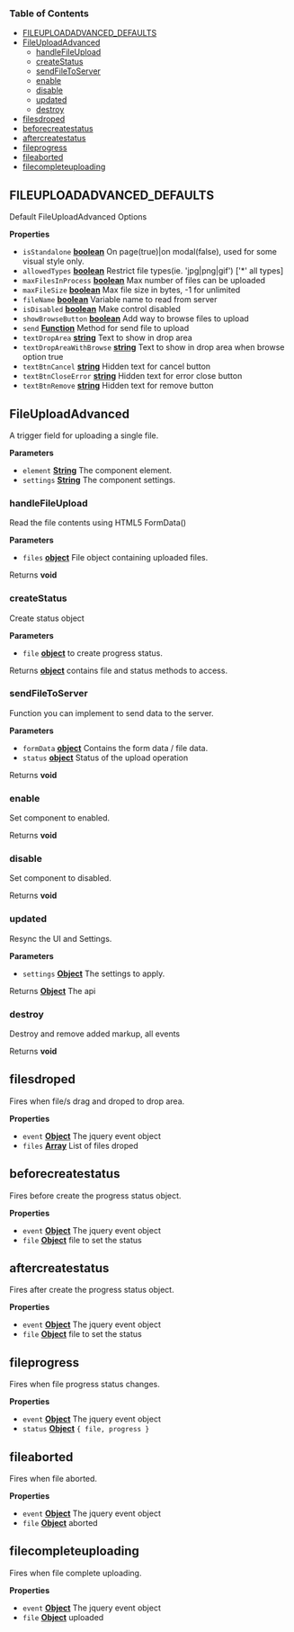 <!-- Generated by documentation.js. Update this documentation by updating the source code. -->

### Table of Contents

-   [FILEUPLOADADVANCED_DEFAULTS](#fileuploadadvanced_defaults)
-   [FileUploadAdvanced](#fileuploadadvanced)
    -   [handleFileUpload](#handlefileupload)
    -   [createStatus](#createstatus)
    -   [sendFileToServer](#sendfiletoserver)
    -   [enable](#enable)
    -   [disable](#disable)
    -   [updated](#updated)
    -   [destroy](#destroy)
-   [filesdroped](#filesdroped)
-   [beforecreatestatus](#beforecreatestatus)
-   [aftercreatestatus](#aftercreatestatus)
-   [fileprogress](#fileprogress)
-   [fileaborted](#fileaborted)
-   [filecompleteuploading](#filecompleteuploading)

## FILEUPLOADADVANCED_DEFAULTS

Default FileUploadAdvanced Options

**Properties**

-   `isStandalone` **[boolean](https://developer.mozilla.org/docs/Web/JavaScript/Reference/Global_Objects/Boolean)** On page(true)|on modal(false), used for some visual style only.
-   `allowedTypes` **[boolean](https://developer.mozilla.org/docs/Web/JavaScript/Reference/Global_Objects/Boolean)** Restrict file types(ie. 'jpg|png|gif') ['*' all types]
-   `maxFilesInProcess` **[boolean](https://developer.mozilla.org/docs/Web/JavaScript/Reference/Global_Objects/Boolean)** Max number of files can be uploaded
-   `maxFileSize` **[boolean](https://developer.mozilla.org/docs/Web/JavaScript/Reference/Global_Objects/Boolean)** Max file size in bytes, -1 for unlimited
-   `fileName` **[boolean](https://developer.mozilla.org/docs/Web/JavaScript/Reference/Global_Objects/Boolean)** Variable name to read from server
-   `isDisabled` **[boolean](https://developer.mozilla.org/docs/Web/JavaScript/Reference/Global_Objects/Boolean)** Make control disabled
-   `showBrowseButton` **[boolean](https://developer.mozilla.org/docs/Web/JavaScript/Reference/Global_Objects/Boolean)** Add way to browse files to upload
-   `send` **[Function](https://developer.mozilla.org/docs/Web/JavaScript/Reference/Statements/function)** Method for send file to upload
-   `textDropArea` **[string](https://developer.mozilla.org/docs/Web/JavaScript/Reference/Global_Objects/String)** Text to show in drop area
-   `textDropAreaWithBrowse` **[string](https://developer.mozilla.org/docs/Web/JavaScript/Reference/Global_Objects/String)** Text to show in drop area when browse option true
-   `textBtnCancel` **[string](https://developer.mozilla.org/docs/Web/JavaScript/Reference/Global_Objects/String)** Hidden text for cancel button
-   `textBtnCloseError` **[string](https://developer.mozilla.org/docs/Web/JavaScript/Reference/Global_Objects/String)** Hidden text for error close button
-   `textBtnRemove` **[string](https://developer.mozilla.org/docs/Web/JavaScript/Reference/Global_Objects/String)** Hidden text for remove button

## FileUploadAdvanced

A trigger field for uploading a single file.

**Parameters**

-   `element` **[String](https://developer.mozilla.org/docs/Web/JavaScript/Reference/Global_Objects/String)** The component element.
-   `settings` **[String](https://developer.mozilla.org/docs/Web/JavaScript/Reference/Global_Objects/String)** The component settings.

### handleFileUpload

Read the file contents using HTML5 FormData()

**Parameters**

-   `files` **[object](https://developer.mozilla.org/docs/Web/JavaScript/Reference/Global_Objects/Object)** File object containing uploaded files.

Returns **void** 

### createStatus

Create status object

**Parameters**

-   `file` **[object](https://developer.mozilla.org/docs/Web/JavaScript/Reference/Global_Objects/Object)** to create progress status.

Returns **[object](https://developer.mozilla.org/docs/Web/JavaScript/Reference/Global_Objects/Object)** contains file and status methods to access.

### sendFileToServer

Function you can implement to send data to the server.

**Parameters**

-   `formData` **[object](https://developer.mozilla.org/docs/Web/JavaScript/Reference/Global_Objects/Object)** Contains the form data / file data.
-   `status` **[object](https://developer.mozilla.org/docs/Web/JavaScript/Reference/Global_Objects/Object)** Status of the upload operation

Returns **void** 

### enable

Set component to enabled.

Returns **void** 

### disable

Set component to disabled.

Returns **void** 

### updated

Resync the UI and Settings.

**Parameters**

-   `settings` **[Object](https://developer.mozilla.org/docs/Web/JavaScript/Reference/Global_Objects/Object)** The settings to apply.

Returns **[Object](https://developer.mozilla.org/docs/Web/JavaScript/Reference/Global_Objects/Object)** The api

### destroy

Destroy and remove added markup, all events

Returns **void** 

## filesdroped

Fires when file/s drag and droped to drop area.

**Properties**

-   `event` **[Object](https://developer.mozilla.org/docs/Web/JavaScript/Reference/Global_Objects/Object)** The jquery event object
-   `files` **[Array](https://developer.mozilla.org/docs/Web/JavaScript/Reference/Global_Objects/Array)** List of files droped

## beforecreatestatus

Fires before create the progress status object.

**Properties**

-   `event` **[Object](https://developer.mozilla.org/docs/Web/JavaScript/Reference/Global_Objects/Object)** The jquery event object
-   `file` **[Object](https://developer.mozilla.org/docs/Web/JavaScript/Reference/Global_Objects/Object)** file to set the status

## aftercreatestatus

Fires after create the progress status object.

**Properties**

-   `event` **[Object](https://developer.mozilla.org/docs/Web/JavaScript/Reference/Global_Objects/Object)** The jquery event object
-   `file` **[Object](https://developer.mozilla.org/docs/Web/JavaScript/Reference/Global_Objects/Object)** file to set the status

## fileprogress

Fires when file progress status changes.

**Properties**

-   `event` **[Object](https://developer.mozilla.org/docs/Web/JavaScript/Reference/Global_Objects/Object)** The jquery event object
-   `status` **[Object](https://developer.mozilla.org/docs/Web/JavaScript/Reference/Global_Objects/Object)** `{ file, progress }`

## fileaborted

Fires when file aborted.

**Properties**

-   `event` **[Object](https://developer.mozilla.org/docs/Web/JavaScript/Reference/Global_Objects/Object)** The jquery event object
-   `file` **[Object](https://developer.mozilla.org/docs/Web/JavaScript/Reference/Global_Objects/Object)** aborted

## filecompleteuploading

Fires when file complete uploading.

**Properties**

-   `event` **[Object](https://developer.mozilla.org/docs/Web/JavaScript/Reference/Global_Objects/Object)** The jquery event object
-   `file` **[Object](https://developer.mozilla.org/docs/Web/JavaScript/Reference/Global_Objects/Object)** uploaded
